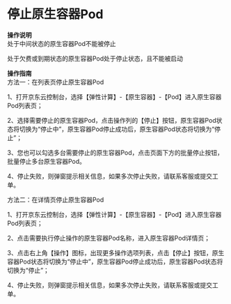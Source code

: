 
# 停止原生容器Pod

**操作说明**  
处于中间状态的原生容器Pod不能被停止  

处于欠费或到期状态的原生容器Pod处于停止状态，且不能被启动  

**操作指南**  
方法一：在列表页停止原生容器Pod

1、打开京东云控制台，选择【弹性计算】-【原生容器】-【Pod】进入原生容器Pod列表页；

2、选择需要停止的原生容器Pod，点击操作列的【停止】按钮，原生容器Pod状态将切换为“停止中”，原生容器Pod停止成功后，原生容器Pod状态将切换为“停止”；

3、您也可以勾选多台需要停止的原生容器Pod，点击页面下方的批量停止按钮，批量停止多台原生容器Pod。

4、停止失败，则弹窗提示相关信息，如果多次停止失败，请联系客服或提交工单。

 

方法二：在详情页停止原生容器Pod 

1、打开京东云控制台，选择【弹性计算】-【原生容器】-【Pod】进入原生容器Pod列表页； 

2、点击需要执行停止操作的原生容器Pod名称，进入原生容器Pod详情页； 

3、点击右上角【操作】图标，出现更多操作选项列表，点击【停止】按钮，原生容器Pod状态将切换为“停止中”，原生容器Pod停止成功后，原生容器Pod状态将切换为“停止”； 

4、停止失败，则弹窗提示相关信息，如果多次停止失败，请联系客服或提交工单。
